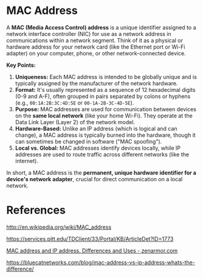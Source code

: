 # MAC Address

A **MAC (Media Access Control) address** is a unique identifier assigned to a network interface controller (NIC) for use as a network address in communications within a network segment. Think of it as a physical or hardware address for your network card (like the Ethernet port or Wi-Fi adapter) on your computer, phone, or other network-connected device.

**Key Points:**

1.  **Uniqueness:** Each MAC address is intended to be globally unique and is typically assigned by the manufacturer of the network hardware.
2. **Format:** It's usually represented as a sequence of 12 hexadecimal digits (0-9 and A-F), often grouped in pairs separated by colons or hyphens (e.g., `00:1A:2B:3C:4D:5E` or `00-1A-2B-3C-4D-5E`).
3. **Purpose:** MAC addresses are used for communication between devices on the **same local network** (like your home Wi-Fi). They operate at the Data Link Layer (Layer 2) of the network model.
4. **Hardware-Based:** Unlike an IP address (which is logical and can change), a MAC address is typically burned into the hardware, though it can sometimes be changed in software ("MAC spoofing").
5. **Local vs. Global:** MAC addresses identify devices locally, while IP addresses are used to route traffic across different networks (like the internet).

In short, a MAC address is the **permanent, unique hardware identifier for a device's network adapter**, crucial for direct communication on a local network.

# References

http://en.wikipedia.org/wiki/MAC_address

https://services.pitt.edu/TDClient/33/Portal/KB/ArticleDet?ID=1773

[MAC address and IP address. Differences and Uses - zenarmor.com](https://www.zenarmor.com/docs/network-basics/what-is-mac-address)

https://bluecatnetworks.com/blog/mac-address-vs-ip-address-whats-the-difference/

